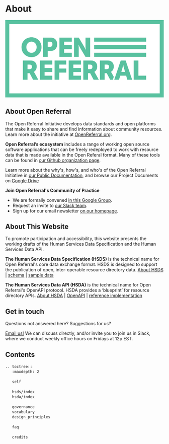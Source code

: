 About
=====

![Open Referral](assets/OpenReferral_Logo_Green.png)

## About Open Referral

The Open Referral Initiative develops data standards and open platforms that make it easy to share and find information about community resources. Learn more about the initiative at [OpenReferral.org](http://www.openreferral.org).

**Open Referral’s ecosystem** includes a range of working open source software applications that can be freely redeployed to work with resource data that is made available in the Open Referal format. Many of these tools can be found in [our Github organization page](http://github.com/openreferral).

Learn more about the why's, how's, and who's of the Open Referral Initiative in [our Public Documentation](https://docs.google.com/document/d/17cJxF_1P6fafcsFJQERFQifKKc_kPbAKmAXwe2LWDcI/edit?usp=drive_web), and browse our Project Documents on [Google Drive](https://drive.google.com/folderview?id=0B-5CZ4ZLjTHqfk12WTFUbVk1NjBYMjRaZTlZRlN1UjhWMS1MN0tLV3Q4ejY3TWpOYWwwVDg&usp=sharing)

**Join Open Referral's Community of Practice**

* We are formally convened [in this Google Group](https://groups.google.com/forum/#!forum/openreferral).
* Request an invite to [our Slack team](https://openreferral.slack.com/).
* Sign up for our email newsletter [on our homepage](https://openreferral.org/).

## About This Website

To promote participation and accessibility, this website presents the working drafts of the Human Services Data Specification and the Human Services Data API.

**The Human Services Data Specification (HSDS)** is the technical name for Open Referral's core data exchange format. HSDS is designed to support the publication of open, inter-operable resource directory data. [About HSDS](hsds/about.md) | [schema](hsds/reference.md) | [sample data](https://github.com/openreferral/sample-data)

**The Human Services Data API (HSDA)** is the technical name for Open Referral's OpenAPI protocol. HSDA provides a ‘blueprint’ for resource directory APIs. [About HSDA](https://openreferral.github.io/api-specification/) | [OpenAPI](https://openreferral.github.io/api-specification/hsda/) | [reference implementation](http://developer.open.referral.adopta.agency/)


## Get in touch

Questions not answered here? Suggestions for us?

[Email us!](mailto:info@openreferral.org) We can discuss directly, and/or invite you to join us in Slack, where we conduct weekly office hours on Fridays at 12p EST.


## Contents

```eval_rst
.. toctree::
   :maxdepth: 2
   
   self

   hsds/index
   hsda/index
   
   governance
   vocabulary  
   design_principles
   
   faq

   credits

```

